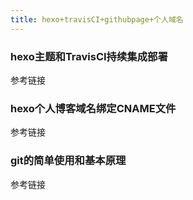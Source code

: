 ```yaml
---
title: hexo+travisCI+githubpage+个人域名
---
```


### hexo主题和TravisCI持续集成部署

参考链接

[;]: ;

### hexo个人博客域名绑定CNAME文件

参考链接

[;]: ;

### git的简单使用和基本原理

参考链接

[;]: ;





